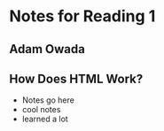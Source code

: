 # Notes for Reading 1
## Adam Owada

## How Does HTML Work?
- Notes go here
- cool notes
- learned a lot

